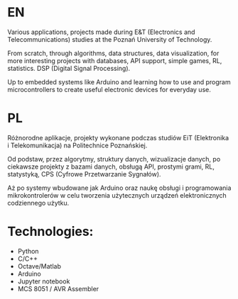 # EN

Various applications, projects made during E&T (Electronics and Telecommunications) studies at the Poznań University of Technology.

From scratch, through algorithms, data structures, data visualization, for more interesting projects with databases, API support, simple games, RL, statistics. DSP (Digital Signal Processing). 

Up to embedded systems like Arduino and learning how to use and program microcontrollers to create useful electronic devices for everyday use. 

# PL

Różnorodne aplikacje, projekty wykonane podczas studiów EiT (Elektronika i Telekomunikacja) na Politechnice Poznańskiej.

Od podstaw, przez algorytmy, struktury danych, wizualizacje danych, po ciekawsze projekty z bazami danych, obsługą API, prostymi grami, RL, statystyką, CPS (Cyfrowe Przetwarzanie Sygnałów). 

Aż po systemy wbudowane jak Arduino oraz naukę obsługi i programowania mikrokontrolerów w celu tworzenia użytecznych urządzeń elektronicznych codziennego użytku.

# Technologies:
- Python
- C/C++
- Octave/Matlab
- Arduino
- Jupyter notebook
- MCS 8051 / AVR Assembler

